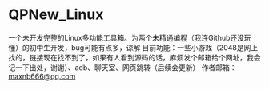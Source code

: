 # QPNew_Linux
一个未开发完整的Linux多功能工具箱。为两个未精通编程（我连Github还没玩懂）的初中生开发，bug可能有点多，谅解
目前功能：一些小游戏（2048是网上找的，链接现在找不到了，如果有人看到源码的话，麻烦发个邮箱给个网址，我会记一下出处，谢谢）、adb、聊天室、网页跳转（后续会更新）
作者邮箱：maxnb666@qq.com
